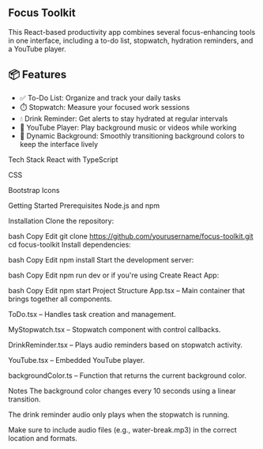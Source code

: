 ## Focus Toolkit
This React-based productivity app combines several focus-enhancing tools in one interface, including a to-do list, stopwatch, hydration reminders, and a YouTube player. 

## 📦 Features
- ✅ To-Do List: Organize and track your daily tasks
- ⏱️ Stopwatch: Measure your focused work sessions
- 💧 Drink Reminder: Get alerts to stay hydrated at regular intervals
- 🎵 YouTube Player: Play background music or videos while working
- 🌈 Dynamic Background: Smoothly transitioning background colors to keep the interface lively

Tech Stack
React with TypeScript

CSS

Bootstrap Icons

Getting Started
Prerequisites
Node.js and npm

Installation
Clone the repository:

bash
Copy
Edit
git clone https://github.com/yourusername/focus-toolkit.git
cd focus-toolkit
Install dependencies:

bash
Copy
Edit
npm install
Start the development server:

bash
Copy
Edit
npm run dev
or if you're using Create React App:

bash
Copy
Edit
npm start
Project Structure
App.tsx – Main container that brings together all components.

ToDo.tsx – Handles task creation and management.

MyStopwatch.tsx – Stopwatch component with control callbacks.

DrinkReminder.tsx – Plays audio reminders based on stopwatch activity.

YouTube.tsx – Embedded YouTube player.

backgroundColor.ts – Function that returns the current background color.

Notes
The background color changes every 10 seconds using a linear transition.

The drink reminder audio only plays when the stopwatch is running.

Make sure to include audio files (e.g., water-break.mp3) in the correct location and formats.